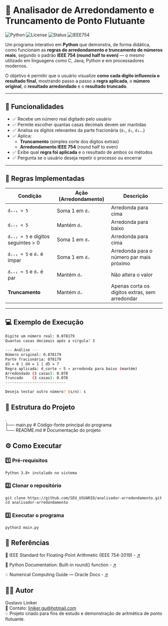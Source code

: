# 🧮 Analisador de Arredondamento e Truncamento de Ponto Flutuante  

![Python](https://img.shields.io/badge/Python-3.8%2B-blue?logo=python)
![License](https://img.shields.io/badge/license-MIT-green)
![Status](https://img.shields.io/badge/status-Ativo-success)
![IEEE754](https://img.shields.io/badge/IEEE-754-orange)

Um programa interativo em **Python** que demonstra, de forma didática, como funcionam as **regras de arredondamento e truncamento de números reais**, segundo o padrão **IEEE 754 (round half to even)** — o mesmo utilizado em linguagens como C, Java, Python e em processadores modernos.  

O objetivo é permitir que o usuário visualize **como cada dígito influencia o resultado final**, mostrando passo a passo a **regra aplicada**, o **número original**, o **resultado arredondado** e o **resultado truncado**.  

---

## 🚀 Funcionalidades  

- ✅ Recebe um número real digitado pelo usuário  
- ✅ Permite escolher quantas casas decimais devem ser mantidas  
- ✅ Analisa os dígitos relevantes da parte fracionária (`d₁`, `d₂`, `d₃`...)  
- ✅ Aplica:  
  - **Truncamento** (simples corte dos dígitos extras)  
  - **Arredondamento IEEE 754** (round half to even)  
- ✅ Exibe qual **regra foi aplicada** e o resultado de ambos os métodos  
- ✅ Pergunta se o usuário deseja repetir o processo ou encerrar  

---

## 🧠 Regras Implementadas  

| Condição | Ação (Arredondamento) | Descrição |
|-----------|------------------------|------------|
| `dₙ₊₁ > 5` | Soma 1 em `dₙ` | Arredonda para cima |
| `dₙ₊₁ < 5` | Mantém `dₙ` | Arredonda para baixo |
| `dₙ₊₁ = 5` e dígitos seguintes > 0 | Soma 1 em `dₙ` | Arredonda para cima |
| `dₙ₊₁ = 5` e `dₙ` é ímpar | Soma 1 em `dₙ` | Arredonda para o número par mais próximo |
| `dₙ₊₁ = 5` e `dₙ` é par | Mantém `dₙ` | Não altera o valor |
| **Truncamento** | Mantém `dₙ` | Apenas corta os dígitos extras, sem arredondar |

---

## 💻 Exemplo de Execução  

```bash
Digite um número real: 0.078179
Quantas casas decimais após a vírgula? 3

--- Análise ---
Número original: 0.078179
Parte fracionária: 078179
d3 = 8 | d4 = 1 | d5 = 7
Regra aplicada: d_corte < 5 → arredonda para baixo (mantém)
Arredondado (3 casas): 0.078
Truncado    (3 casas): 0.078
---------------------------

Deseja testar outro número? (s/n): s

```

## 🧩 Estrutura do Projeto
.  
├── main.py        # Código-fonte principal do programa  
└── README.md      # Documentação do projeto


## ⚙️ Como Executar

  ### 1️⃣ Pré-requisitos

    Python 3.8+ instalado no sistema

  ### 2️⃣ Clonar o repositório
    git clone https://github.com/SEU_USUARIO/analisador-arredondamento.git
    cd analisador-arredondamento

  ### 3️⃣ Executar o programa
    python3 main.py


## 📘 Referências

📖 IEEE Standard for Floating-Point Arithmetic (IEEE 754-2019) - [ ↗️ ](https://ieeexplore.ieee.org/document/8766229)

🐍 Python Documentation: Built-in round() function - [ ↗️ ](https://docs.python.org/3/library/functions.html#round)

💡 Numerical Computing Guide — Oracle Docs - [ ↗️ ](https://docs.oracle.com/cd/E19957-01/806-3568/ncg_goldberg.html)


## 👨‍💻 Autor
Gustavo Liniker  
📧 Contato:  liniker.gu@hotmail.com  
💡 Projeto criado para fins de estudo e demonstração de aritmética de ponto flutuante.
